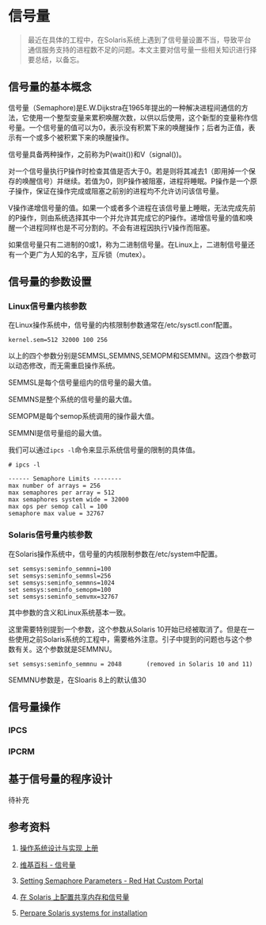# 信号量 

> 最近在具体的工程中，在Solaris系统上遇到了信号量设置不当，导致平台通信服务支持的进程数不足的问题。本文主要对信号量一些相关知识进行择要总结，以备忘。

## 信号量的基本概念

信号量（Semaphore)是E.W.Dijkstra在1965年提出的一种解决进程间通信的方法，它使用一个整型变量来累积唤醒次数，以供以后使用，这个新型的变量称作信号量。一个信号量的值可以为0，表示没有积累下来的唤醒操作；后者为正值，表示有一个或多个被积累下来的唤醒操作。

信号量具备两种操作，之前称为P(wait())和V（signal())。

对一个信号量执行P操作时检查其值是否大于0。若是则将其减去1（即用掉一个保存的唤醒信号）并继续。若值为0，则P操作被阻塞，进程将睡眠。P操作是一个原子操作，保证在操作完成或阻塞之前别的进程均不允许访问该信号量。

V操作递增信号量的值。如果一个或者多个进程在该信号量上睡眠，无法完成先前的P操作，则由系统选择其中一个并允许其完成它的P操作。递增信号量的值和唤醒一个进程同样也是不可分割的。不会有进程因执行V操作而阻塞。

如果信号量只有二进制的0或1，称为二进制信号量。在Linux上，二进制信号量还有一个更广为人知的名字，互斥锁（mutex）。

## 信号量的参数设置

### Linux信号量内核参数

在Linux操作系统中，信号量的内核限制参数通常在/etc/sysctl.conf配置。

```
kernel.sem=512 32000 100 256
```

以上的四个参数分别是SEMMSL,SEMMNS,SEMOPM和SEMMNI。这四个参数可以动态修改，而无需重启操作系统。

SEMMSL是每个信号量组内的信号量的最大值。

SEMMNS是整个系统的信号量的最大值。

SEMOPM是每个semop系统调用的操作最大值。

SEMMNI是信号量组的最大值。

我们可以通过`ipcs -l`命令来显示系统信号量的限制的具体值。

```
# ipcs -l

------ Semaphore Limits --------
max number of arrays = 256
max semaphores per array = 512
max semaphores system wide = 32000
max ops per semop call = 100
semaphore max value = 32767

```

### Solaris信号量内核参数

在Solaris操作系统中，信号量的内核限制参数在/etc/system中配置。

```
set semsys:seminfo_semmni=100
set semsys:seminfo_semmsl=256
set semsys:seminfo_semmns=1024
set semsys:seminfo_semopm=100
set semsys:seminfo_semvmx=32767
```

其中参数的含义和Linux系统基本一致。

这里需要特别提到一个参数，这个参数从Solaris 10开始已经被取消了。但是在一些使用之前Solaris系统的工程中，需要格外注意。引子中提到的问题也与这个参数有关。这个参数就是SEMMNU。

```
set semsys:seminfo_semmnu = 2048       (removed in Solaris 10 and 11)
```

SEMMNU参数是，在Sloaris 8上的默认值30

## 信号量操作

### IPCS

### IPCRM

## 基于信号量的程序设计

待补充

## 参考资料

1. [操作系统设计与实现 上册](https://book.douban.com/subject/2044818/)

2. [维基百科 - 信号量](https://zh.wikipedia.org/wiki/%E4%BF%A1%E8%99%9F%E6%A8%99)

3. [Setting Semaphore Parameters - Red Hat Custom Portal](https://access.redhat.com/documentation/en-us/red_hat_enterprise_linux/5/html/tuning_and_optimizing_red_hat_enterprise_linux_for_oracle_9i_and_10g_databases/sect-oracle_9i_and_10g_tuning_guide-setting_semaphores-setting_semaphore_parameters)

4. [在 Solaris 上配置共享内存和信号量](https://docs.oracle.com/cd/E19900-01/820-0851/fxxtz/index.html)

5. [Perpare Solaris systems for installation](https://www.ibm.com/support/knowledgecenter/en/SSEQTP_8.5.5/com.ibm.websphere.installation.base.doc/ae/tins_solsetup.html)